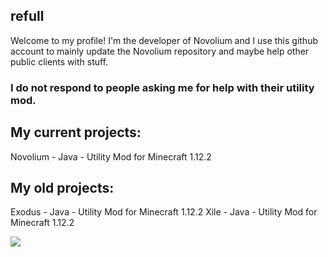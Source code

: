 ## refull

Welcome to my profile!
I'm the developer of Novolium and I use this github account to mainly update the Novolium repository and maybe help other public clients with stuff.
### I do not respond to people asking me for help with their utility mod.

## My current projects:
   Novolium - Java - Utility Mod for Minecraft 1.12.2

## My old projects:
   Exodus - Java - Utility Mod for Minecraft 1.12.2
   Xile - Java - Utility Mod for Minecraft 1.12.2
   
<img align="center" src="https://github-readme-stats.vercel.app/api/?username=refull&count_private=true" />
